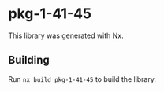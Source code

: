 # pkg-1-41-45

This library was generated with [Nx](https://nx.dev).

## Building

Run `nx build pkg-1-41-45` to build the library.
